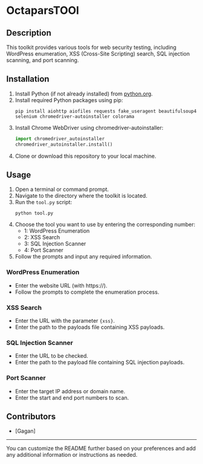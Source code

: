 # OctaparsTOOl

## Description
This toolkit provides various tools for web security testing, including WordPress enumeration, XSS (Cross-Site Scripting) search, SQL injection scanning, and port scanning.

## Installation
1. Install Python (if not already installed) from [python.org](https://www.python.org/downloads/).
2. Install required Python packages using pip:
    ```
    pip install aiohttp aiofiles requests fake_useragent beautifulsoup4 selenium chromedriver-autoinstaller colorama
    ```
3. Install Chrome WebDriver using chromedriver-autoinstaller:
    ```python
    import chromedriver_autoinstaller
    chromedriver_autoinstaller.install()
    ```
4. Clone or download this repository to your local machine.

## Usage
1. Open a terminal or command prompt.
2. Navigate to the directory where the toolkit is located.
3. Run the `tool.py` script:
    ```
    python tool.py
    ```
4. Choose the tool you want to use by entering the corresponding number:
    - 1: WordPress Enumeration
    - 2: XSS Search
    - 3: SQL Injection Scanner
    - 4: Port Scanner
5. Follow the prompts and input any required information.

### WordPress Enumeration
- Enter the website URL (with https://).
- Follow the prompts to complete the enumeration process.

### XSS Search
- Enter the URL with the parameter `{xss}`.
- Enter the path to the payloads file containing XSS payloads.

### SQL Injection Scanner
- Enter the URL to be checked.
- Enter the path to the payload file containing SQL injection payloads.

### Port Scanner
- Enter the target IP address or domain name.
- Enter the start and end port numbers to scan.

## Contributors
- [Gagan]

---

You can customize the README further based on your preferences and add any additional information or instructions as needed.